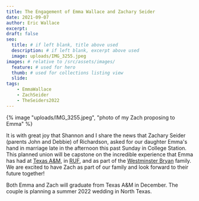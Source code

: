 ```yaml
---
title: The Engagement of Emma Wallace and Zachary Seider
date: 2021-09-07
author: Eric Wallace
excerpt:
draft: false
seo:
  title: # if left blank, title above used
  description: # if left blank, excerpt above used
  image: uploads/IMG_3255.jpeg
images: # relative to /src/assets/images/
  feature: # used for hero
  thumb: # used for collections listing view
  slide:
tags:
    - EmmaWallace
    - ZachSeider
    - TheSeiders2022
---
```

{% image "uploads/IMG_3255.jpeg", "photo of my Zach proposing to Emma" %}

It is with great joy that Shannon and I share the news that Zachary Seider (parents John and Debbie) of Richardson, asked for our daughter Emma's hand in marriage late in the afternoon this past Sunday in College Station. This planned union will be capstone on the incredible experience that Emma has had at [Texas A&M](https://www.tamu.edu), in [RUF](https://ruf.org/ministry/texas-am-university/), and as part of the [Westminster Bryan](https://wpcbryan.org) family. We are excited to have Zach as part of our family and look forward to their future together!

Both Emma and Zach will graduate from Texas A&M in December. The couple is planning a summer 2022 wedding in North Texas.